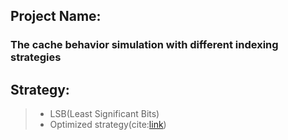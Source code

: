 ## Project Name: 
### The cache behavior simulation with different indexing strategies

## Strategy:
>* LSB(Least Significant Bits)
>* Optimized strategy(cite:[link](https://dl.acm.org/doi/10.1145/1124713.1124715))